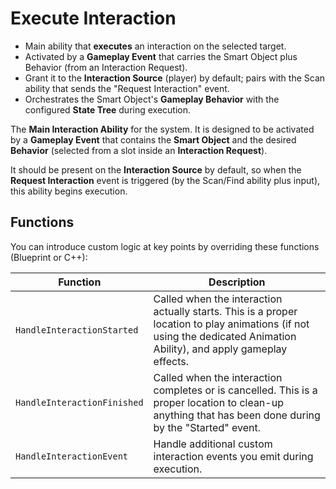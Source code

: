 # Execute Interaction
<primary-label ref="interaction"/>

<tldr>
    <ul>
        <li>Main ability that <b>executes</b> an interaction on the selected target.</li>
        <li>Activated by a <b>Gameplay Event</b> that carries the Smart Object plus Behavior (from an Interaction Request).</li>
        <li>Grant it to the <b>Interaction Source</b> (player) by default; pairs with the Scan ability that sends the "Request Interaction" event.</li>
        <li>Orchestrates the Smart Object's <b>Gameplay Behavior</b> with the configured <b>State Tree</b> during execution.</li>
    </ul>
</tldr>

The **Main Interaction Ability** for the system. It is designed to be activated by a **Gameplay Event** that contains 
the **Smart Object** and the desired **Behavior** (selected from a slot inside an **Interaction Request**). 

It should be present on the **Interaction Source** by default, so when the **Request Interaction** event is triggered
(by the Scan/Find ability plus input), this ability begins execution.

## Functions

You can introduce custom logic at key points by overriding these functions (Blueprint or C++):

| Function                    | Description                                                                                                                                                           |
|-----------------------------|-----------------------------------------------------------------------------------------------------------------------------------------------------------------------|
| `HandleInteractionStarted`  | Called when the interaction actually starts. This is a proper location to play animations (if not using the dedicated Animation Ability), and apply gameplay effects. |
| `HandleInteractionFinished` | Called when the interaction completes or is cancelled. This is a proper location to clean-up anything that has been done during by the "Started" event.               |
| `HandleInteractionEvent`    | Handle additional custom interaction events you emit during execution.                                                                                                |
